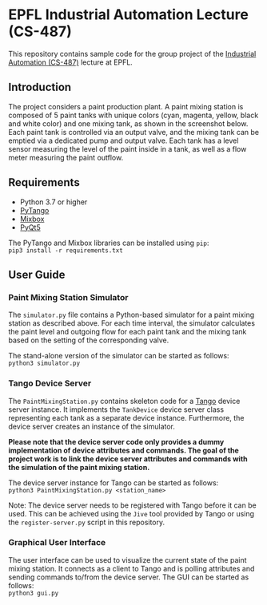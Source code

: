 # EPFL Industrial Automation Lecture (CS-487)
This repository contains sample code for the group project of the [Industrial Automation (CS-487)](https://edu.epfl.ch/coursebook/en/industrial-automation-CS-487) lecture at EPFL.

## Introduction
The project considers a paint production plant. A paint mixing station is composed of 5 paint tanks with unique colors (cyan, magenta, yellow, black and white color) and one mixing tank, as shown in the screenshot below. Each paint tank is controlled via an output valve, and the mixing tank can be emptied via a dedicated pump and output valve. Each tank has a level sensor measuring the level of the paint inside in a tank, as well as a flow meter measuring the paint outflow.

## Requirements
* Python 3.7 or higher
* [PyTango](https://pytango.readthedocs.io/)
* [Mixbox](https://github.com/scrtwpns/mixbox)
* [PyQt5](https://pypi.org/project/PyQt5/)

The PyTango and Mixbox libraries can be installed using `pip`:  
`pip3 install -r requirements.txt`

## User Guide

### Paint Mixing Station Simulator
The `simulator.py` file contains a Python-based simulator for a paint mixing station as described above. For each time interval, the simulator calculates the paint level and outgoing flow for each paint tank and the mixing tank based on the setting of the corresponding valve.

The stand-alone version of the simulator can be started as follows:  
`python3 simulator.py`

### Tango Device Server
The `PaintMixingStation.py` contains skeleton code for a [Tango](https://www.tango-controls.org/) device server instance. It implements the `TankDevice` device server class representing each tank as a separate device instance. Furthermore, the device server creates an instance of the simulator.

**Please note that the device server code only provides a dummy implementation of device attributes and commands. The goal of the project work is to link the device server attributes and commands with the simulation of the paint mixing station.**

The device server instance for Tango can be started as follows:  
`python3 PaintMixingStation.py <station_name>`

Note: The device server needs to be registered with Tango before it can be used. This can be achieved using the `Jive` tool provided by Tango or using the `register-server.py` script in this repository.

### Graphical User Interface
The user interface can be used to visualize the current state of the paint mixing station. It connects as a client to Tango and is polling attributes and sending commands to/from the device server. The GUI can be started as follows:  
`python3 gui.py`
